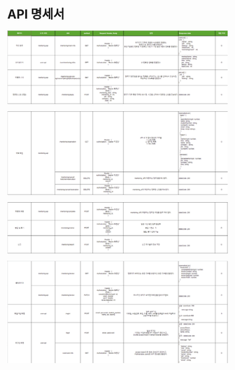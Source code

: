 # API 명세서

![01.api.png](./img/01.api.png)

![02.api.png](./img/02.api.png)

![03.api.png](./img/03.api.png)

![04.api.png](./img/04.api.png)

